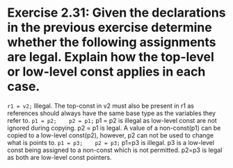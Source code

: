 # Exercise 2.31: Given the declarations in the previous exercise determine  whether the following assignments are legal. Explain how the top-level or low-level const applies in each case. 

<code>r1 = v2;</code>
Illegal. The top-const in v2 must also be present in r1 as references should always have the same base type as the variables they refer to.
<code>p1 = p2;    p2 = p1;</code>
p1 = p2 is illegal as low-level const are not ignored during copying.
p2 = p1 is legal. A value of a non-const(p1) can be copied to a low-level const(p2), however, p2 can not be used to change what is points to.
<code>p1 = p3;    p2 = p3;</code>
p1=p3 is illegal. p3 is a low-level const being assigned to a non-const which is not permitted.
p2=p3 is legal as both are low-level const pointers.
